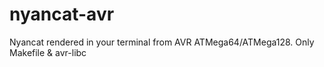 # nyancat-avr
Nyancat rendered in your terminal from AVR ATMega64/ATMega128. Only Makefile &amp; avr-libc
